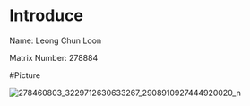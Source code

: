 # Introduce
Name: Leong Chun Loon

Matrix Number: 278884

#Picture

![278460803_3229712630633267_2908910927444920020_n](https://user-images.githubusercontent.com/104199648/198501000-9f4ac448-e748-4350-8072-02b28b060590.jpg)
